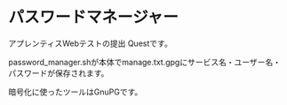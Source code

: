 # パスワードマネージャー

アプレンティスWebテストの提出 Questです。

password_manager.shが本体でmanage.txt.gpgにサービス名・ユーザー名・パスワードが保存されます。

暗号化に使ったツールはGnuPGです。
